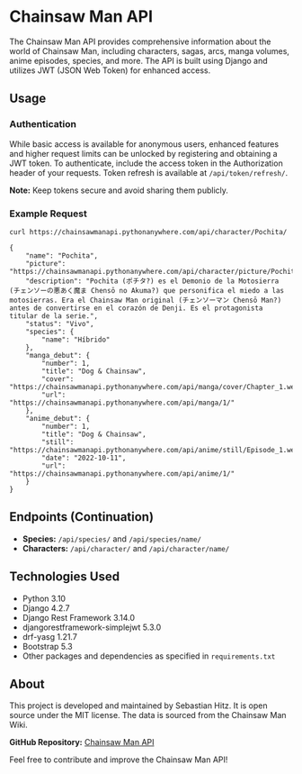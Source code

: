 # Chainsaw Man API

The Chainsaw Man API provides comprehensive information about the world of Chainsaw Man, including characters, sagas, arcs, manga volumes, anime episodes, species, and more. The API is built using Django and utilizes JWT (JSON Web Token) for enhanced access.

## Usage

### Authentication
While basic access is available for anonymous users, enhanced features and higher request limits can be unlocked by registering and obtaining a JWT token. To authenticate, include the access token in the Authorization header of your requests. Token refresh is available at `/api/token/refresh/`.

**Note:** Keep tokens secure and avoid sharing them publicly.

### Example Request

```
curl https://chainsawmanapi.pythonanywhere.com/api/character/Pochita/
```

```
{
    "name": "Pochita",
    "picture": "https://chainsawmanapi.pythonanywhere.com/api/character/picture/Pochita.webp/",
    "description": "Pochita (ポチタ?) es el Demonio de la Motosierra (チェンソーの悪あく魔ま Chensō no Akuma?) que personifica el miedo a las motosierras. Era el Chainsaw Man original (チェンソーマン Chensō Man?) antes de convertirse en el corazón de Denji. Es el protagonista titular de la serie.",
    "status": "Vivo",
    "species": {
        "name": "Híbrido"
    },
    "manga_debut": {
        "number": 1,
        "title": "Dog & Chainsaw",
        "cover": "https://chainsawmanapi.pythonanywhere.com/api/manga/cover/Chapter_1.webp",
        "url": "https://chainsawmanapi.pythonanywhere.com/api/manga/1/"
    },
    "anime_debut": {
        "number": 1,
        "title": "Dog & Chainsaw",
        "still": "https://chainsawmanapi.pythonanywhere.com/api/anime/still/Episode_1.webp/",
        "date": "2022-10-11",
        "url": "https://chainsawmanapi.pythonanywhere.com/api/anime/1/"
    }
}
```

## Endpoints (Continuation)

- **Species:** `/api/species/` and `/api/species/name/`
- **Characters:** `/api/character/` and `/api/character/name/`

## Technologies Used

- Python 3.10
- Django 4.2.7
- Django Rest Framework 3.14.0
- djangorestframework-simplejwt 5.3.0
- drf-yasg 1.21.7
- Bootstrap 5.3
- Other packages and dependencies as specified in `requirements.txt`


## About

This project is developed and maintained by Sebastian Hitz. It is open source under the MIT license. The data is sourced from the Chainsaw Man Wiki.

**GitHub Repository:** [Chainsaw Man API](https://github.com/your-username/chainsaw-man-api)

Feel free to contribute and improve the Chainsaw Man API!
